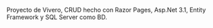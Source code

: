Proyecto de Vivero, CRUD hecho con Razor Pages, Asp.Net 3.1, Entity Framework y SQL Server como BD.
